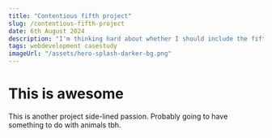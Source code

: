 ```yaml
---
title: "Contentious fifth project"
slug: /contentious-fifth-project
date: 6th August 2024
description: "I'm thinking hard about whether I should include the fifth project or not because it'll look nicer on the layout, and also this may just push me to do another one?"
tags: webdevelopment casestudy
imageUrl: "/assets/hero-splash-darker-bg.png"
---
```


# This is awesome

This is another project side-lined passion. Probably going to have something to do with animals tbh.
